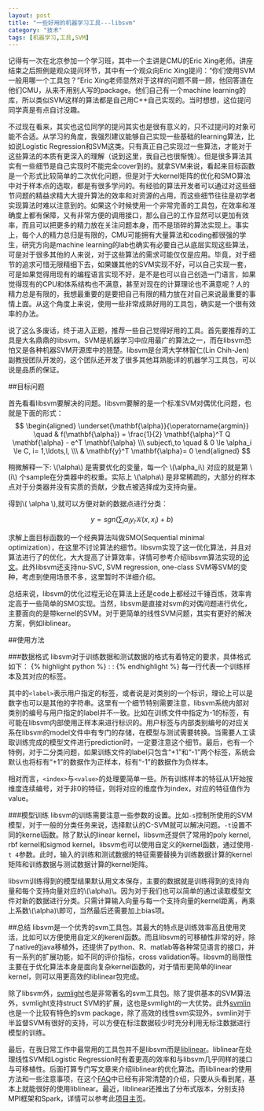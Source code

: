 ```yaml
---
layout: post
title: "一些好用的机器学习工具---libsvm"
category: "技术"
tags: [机器学习,工具,SVM]
---
```


记得有一次在北京参加一个学习班，其中一个主讲是CMU的Eric Xing老师。讲座结束之后照例是观众提问环节，其中有一个观众向Eric Xing提问：“你们使用SVM一般用哪一个工具包？”Eric Xing老师显然对于这样的问题不屑一顾，他回答道在他们CMU，从来不用别人写的package。他们自己有一个machine learning的库，所以类似SVM这样的算法都是自己用C++自己实现的。当时想想，这位提问同学真是有点自讨没趣。
   
<!--more-->

不过现在看来，其实也这位同学的提问其实也是很有意义的，只不过提问的对象可能不合适。从学习的角度，我强烈建议能够自己实现一些基础的learning算法，比如说Logistic Regression和SVM这类。只有真正自己实现过一些算法，才能对于这些算法的本质有更深入的理解（说到这里，我自己也很惭愧）。但是很多算法其实有一些细节是自己实现时不能完全cover到的。就拿SVM来说，看起来目标函数是一个形式比较简单的二次优化问题，但是对于大kernel矩阵的优化和SMO算法中对于样本点的选取，都是有很多学问的。有经验的算法开发者可以通过对这些细节问题的精益求精大大提升算法的效率和对资源的占用，而这些细节往往是初学者实现算法时难以注意到的。如果这个时候使用一个非常完善的工具包，在效率和准确度上都有保障，又有非常方便的调用接口，那么自己的工作显然可以更加有效率，而且可以把更多的精力放在关注问题本身，而不是琐碎的算法实现上。事实上，每个人的精力总归是有限的，CMU可能拥有大量算法和coding都很强的学生，研究方向是machine learning的lab也确实有必要自己从底层实现这些算法，可是对于很多其他的人来说，对于这些算法的需求可能仅仅是应用。毕竟，对于细节的追求可惜无限精细下去，如果嫌其他的SVM实现不好，可以自己实现一套，可是如果觉得用现有的编程语言实现不好，是不是也可以自己创造一门语言，如果觉得现有的CPU和体系结构也不满意，甚至对现在的计算理论也不满意呢？人的精力总是有限的，我想最重要的是要把自己有限的精力放在对自己来说最重要的事情上面。从这个角度上来说，使用一些非常成熟好用的工具包，确实是一个很有效率的办法。    	        

说了这么多废话，终于进入正题，推荐一些自己觉得好用的工具。首先要推荐的工具是大名鼎鼎的libsvm。SVM是机器学习中应用最广的算法之一，而在libsvm恐怕又是各种机器SVM开源库中的翘楚。libsvm是台湾大学林智仁(Lin Chih-Jen)副教授团队开发的，这个团队还开发了很多其他耳熟能详的机器学习工具包，可以说是品质的保证。


##目标问题

首先看看libsvm要解决的问题。libsvm要解的是一个标准SVM对偶优化问题，也就是下面的形式：
$$
\begin{aligned}
\underset{\mathbf{\alpha}}{\operatorname{argmin}} \quad & f(\mathbf{\alpha}) =
\frac{1}{2} \mathbf{\alpha}^T Q \mathbf{\alpha} - e^T \mathbf{\alpha} \\\
subject\,to \quad & 0 \le \alpha_i \le C, i= 1,\ldots,l, \\\
& \mathbf{y}^T \mathbf{\alpha}= 0
\end{aligned}
$$

稍微解释一下: \\(\alpha\\) 是需要优化的变量，每一个 \\(\alpha_i\\) 对应的就是第 
\\(i\\) 个sample在分类器中的权重。实际上 \\(\alpha\\) 是非常稀疏的，大部分的样本点对于分类器并没有实质的贡献，少数点被选择成为支持向量。

得到\\( \alpha \\),就可以方便对新的数据点进行分类：

$$
y = sgn \left( \sum_{i} \alpha_i y_i \mathcal{K}(x, x_i) + b \right)
$$

求解上面目标函数的一个经典算法叫做SMO(Sequential minimal optimization），在这里不讨论算法的细节。libsvm实现了这一优化算法，并且对算法进行了的优化，大大提高了计算效率，详情可参考介绍libsvm算法实现的[论文](http://www.csie.ntu.edu.tw/~cjlin/papers/quadworkset.pdf)。此外libsvm还支持nu-SVC, SVM regression, one-class SVM等SVM的变种，考虑到使用场景不多，这里暂时不详细介绍。

总结来说，libsvm的优化过程无论在算法上还是code上都经过千锤百炼，效率肯定高于一些简单的SMO实现。当然，libsvm是直接对svm的对偶问题进行优化，主要面向的是带kernel的SVM。对于更简单的线性SVM问题，其实有更好的解决方案，例如liblinear。

##使用方法
 
###数据格式
libsvm对于训练数据和测试数据的格式有着特定的要求，具体格式如下：
{% highlight python %}
<label> <index1>:<value1> <index2>:<value2>
{% endhighlight %}
每一行代表一个训练样本及其对应的标签。

其中的`<label>`表示用户指定的标签，或者说是对类别的一个标识，理论上可以是数字也可以是其他的字符串。这里有一个细节特别需要注意，libsvm系统内部对类别的编号与用户指定的label并不一致。比如在训练文件中指定为-1的标签，有可能在libsvm内部使用正样本来进行标识的。用户标签与内部类别编号的对应关系在libsvm的model文件中有专门的存储，在模型与测试需要转换。当需要人工读取训练完成的模型文件进行prediction时，一定要注意这个细节。最后，也有一个特例，对于二分类问题，如果训练文件的label只包含“+1”和“-1”两个标签，系统会默认也将标有“+1”的数据作为正样本，标有“-1”的数据作为负样本。

相对而言，`<index>`与`<value>`的处理要简单一些。所有训练样本的特征从1开始按维度连续编号，对于非0的特征，则将对应的维度作为index，对应的特征值作为value。

###模型训练
libsvm的训练需要注意一些参数的设置。比如`-s`控制所使用的SVM模型，对于一般的分类任务来说，选择默认的C-SVM就可以解决问题。`-t`设置不同的kernel函数。除了默认的linear kernel，libsvm还提供了常用的poly kernel, rbf kernel和sigmod kernel。libsvm也可以使用自定义的kernel函数，通过使用`-t 4`参数。此时，输入的训练和测试数据的特征需要替换为训练数据计算的kernel矩阵和训练数据与测试数据计算的kernel矩阵。

libsvm训练得到的模型结果默认用文本保存，主要的数据就是训练得到的支持向量和每个支持向量对应的\\(\alpha)\\。因为对于我们也可以简单的通过读取模型文件对新的数据进行分类。只需计算输入向量与每一个支持向量的kernel距离，再乘上系数\\(\alpha)\\即可，当然最后还需要加上bias项。

##总结
libsvm是一个优秀的svm工具包。其最大的特点是训练效率高且使用灵活，比如可以方便使用自定义的kerenl函数。而且libsvm的可移植性非常的好，除了native的java移植外，还提供了python、R、matlab等各种常见语言的接口，并有一系列的扩展功能，如不同的评价指标，cross validation等。libsvm的局限性主要在于优化算法本身是面向复杂kernel函数的，对于情形更简单的linear kernel，则可以用更高效的liblinear包完成。

除了libsvm外，[svmlight](http://svmlight.joachims.org/)也是非常著名的svm工具包。除了提供基本的SVM算法外，svmlight支持struct SVM的扩展，这也是svmlight的一大优势。此外[svmlin](http://vikas.sindhwani.org/svmlin.html)也是一个比较有特色的svm package，除了高效的线性svm实现外，svmlin对于半监督SVM有很好的支持，可以方便在标注数据较少时充分利用无标注数据进行模型的训练。

最后，在我日常工作中最常用的工具包并不是libsvm而是[liblinear](http://www.csie.ntu.edu.tw/~cjlin/liblinear/)。liblinear在处理线性SVM和Logistic Regression时有着更高的效率和与libsvm几乎同样的接口与可移植性。后面打算专门写文章来介绍liblinear的优化算法。而liblinear的使用方法和一些注意事项，在这个[FAQ](http://www.csie.ntu.edu.tw/~cjlin/liblinear/faq)中已经有非常清楚的介绍，只要从头看到尾，基本上就能很好的使用liblinear。最近，liblinear还推出了分布式版本，分别支持MPI框架和Spark，详情可以参考此[项目主页](http://www.csie.ntu.edu.tw/~cjlin/libsvmtools/distributed-liblinear/)。




